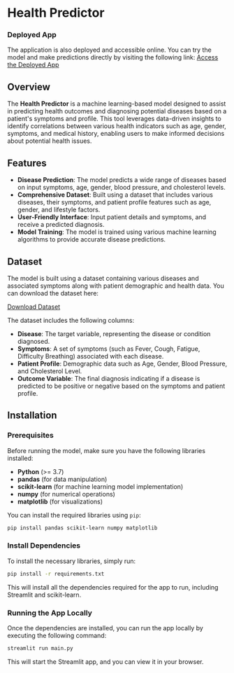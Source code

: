 # Health Predictor

### Deployed App

The application is also deployed and accessible online. You can try the model and make predictions directly by visiting the following link:
[Access the Deployed App](https://health-predictor-3uopoqgwgsyjbmporfpjew.streamlit.app/)

## Overview

The **Health Predictor** is a machine learning-based model designed to assist in predicting health outcomes and diagnosing potential diseases based on a patient's symptoms and profile. This tool leverages data-driven insights to identify correlations between various health indicators such as age, gender, symptoms, and medical history, enabling users to make informed decisions about potential health issues.

## Features

- **Disease Prediction**: The model predicts a wide range of diseases based on input symptoms, age, gender, blood pressure, and cholesterol levels.
- **Comprehensive Dataset**: Built using a dataset that includes various diseases, their symptoms, and patient profile features such as age, gender, and lifestyle factors.
- **User-Friendly Interface**: Input patient details and symptoms, and receive a predicted diagnosis.
- **Model Training**: The model is trained using various machine learning algorithms to provide accurate disease predictions.

## Dataset

The model is built using a dataset containing various diseases and associated symptoms along with patient demographic and health data. You can download the dataset here:

[Download Dataset](https://www.kaggle.com/datasets/uom190346a/disease-symptoms-and-patient-profile-dataset/data)

The dataset includes the following columns:

- **Disease**: The target variable, representing the disease or condition diagnosed.
- **Symptoms**: A set of symptoms (such as Fever, Cough, Fatigue, Difficulty Breathing) associated with each disease.
- **Patient Profile**: Demographic data such as Age, Gender, Blood Pressure, and Cholesterol Level.
- **Outcome Variable**: The final diagnosis indicating if a disease is predicted to be positive or negative based on the symptoms and patient profile.

## Installation

### Prerequisites

Before running the model, make sure you have the following libraries installed:

- **Python** (>= 3.7)
- **pandas** (for data manipulation)
- **scikit-learn** (for machine learning model implementation)
- **numpy** (for numerical operations)
- **matplotlib** (for visualizations)

You can install the required libraries using `pip`:

```bash
pip install pandas scikit-learn numpy matplotlib
```

### Install Dependencies
To install the necessary libraries, simply run:

```bash
pip install -r requirements.txt
```

This will install all the dependencies required for the app to run, including Streamlit and scikit-learn.

### Running the App Locally
Once the dependencies are installed, you can run the app locally by executing the following command:

```bash
streamlit run main.py
```

This will start the Streamlit app, and you can view it in your browser.
